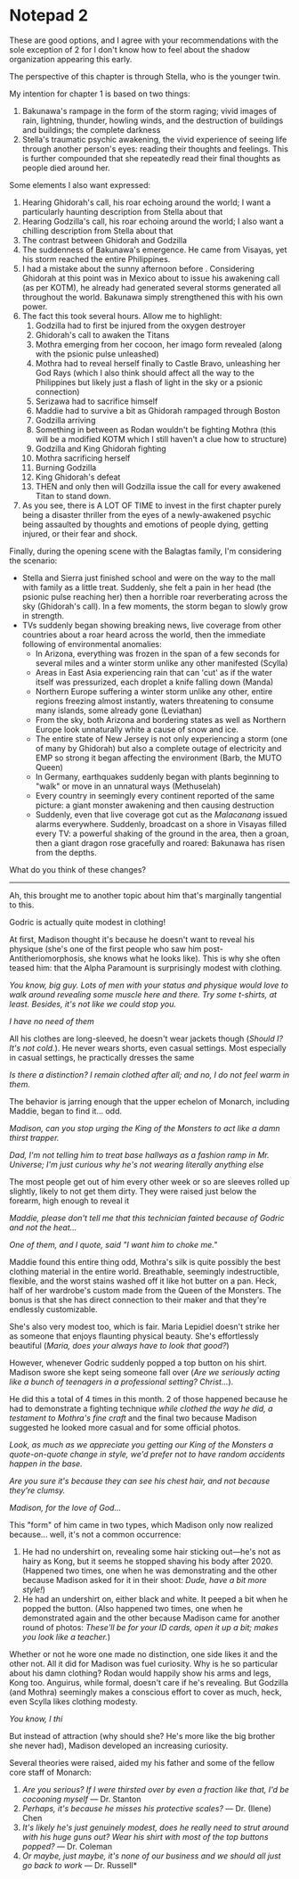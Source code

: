 # Notepad 2

These are good options, and I agree with your recommendations with the sole exception of 2 for I don't know how to feel about the shadow organization appearing this early.

The perspective of this chapter is through Stella, who is the younger twin. 

My intention for chapter 1 is based on two things:
1. Bakunawa's rampage in the form of the storm raging; vivid images of rain, lightning, thunder, howling winds, and the destruction of buildings and buildings; the complete darkness
2. Stella's traumatic psychic awakening, the vivid experience of seeing life through another person's eyes: reading their thoughts and feelings. This is further compounded that she repeatedly read their final thoughts as people died around her.

Some elements I also want expressed:
1. Hearing Ghidorah's call, his roar echoing around the world; I want a particularly haunting description from Stella about that
2. Hearing Godzilla's call, his roar echoing around the world; I also want a chilling description from Stella about that
3. The contrast between Ghidorah and Godzilla
4. The suddenness of Bakunawa's emergence. He came from Visayas, yet his storm reached the entire Philippines.
5. I had a mistake about the sunny afternoon before . Considering Ghidorah at this point was in Mexico about to issue his awakening call (as per KOTM), he already had generated several storms generated all throughout the world. Bakunawa simply strengthened this with his own power.
6. The fact this took several hours. Allow me to highlight:
   1. Godzilla had to first be injured from the oxygen destroyer
   2. Ghidorah's call to awaken the Titans 
   3. Mothra emerging from her cocoon, her imago form revealed (along with the psionic pulse unleashed)
   4. Mothra had to reveal herself finally to Castle Bravo, unleashing her God Rays (which I also think should affect all the way to the Philippines but likely just a flash of light in the sky or a psionic connection)
   5. Serizawa had to sacrifice himself
   6. Maddie had to survive a bit as Ghidorah rampaged through Boston
   7. Godzilla arriving
   8. Something in between as Rodan wouldn't be fighting Mothra (this will be a modified KOTM which I still haven't a clue how to structure)
   9. Godzilla and King Ghidorah fighting
   10. Mothra sacrificing herself
   11. Burning Godzilla
   12. King Ghidorah's defeat
   13. THEN and only then will Godzilla issue the call for every awakened Titan to stand down.
7. As you see, there is A LOT OF TIME to invest in the first chapter purely being a disaster thriller from the eyes of a newly-awakened psychic being assaulted by thoughts and emotions of people dying, getting injured, or their fear and shock.

Finally, during the opening scene with the Balagtas family, I'm considering the scenario:
- Stella and Sierra just finished school and were on the way to the mall with family as a little treat. Suddenly, she felt a pain in her head (the psionic pulse reaching her) then a horrible roar reverberating across the sky (Ghidorah's call). In a few moments, the storm began to slowly grow in strength. 
- TVs suddenly began showing breaking news, live coverage from other countries about a roar heard across the world, then the immediate following of environmental anomalies: 
	- In Arizona, everything was frozen in the span of a few seconds for several miles and a winter storm unlike any other manifested (Scylla)
	- Areas in East Asia experiencing rain that can 'cut' as if the water itself was pressurized, each droplet a knife falling down (Manda)
	- Northern Europe suffering a winter storm unlike any other, entire regions freezing almost instantly, waters threatening to consume many islands, some already gone (Leviathan)
	- From the sky, both Arizona and bordering states as well as Northern Europe look unnaturally white a cause of snow and ice.
	- The entire state of New Jersey is not only experiencing a storm (one of many by Ghidorah) but also a complete outage of electricity and EMP so strong it began affecting the environment (Barb, the MUTO Queen)
	- In Germany, earthquakes suddenly began with plants beginning to "walk" or move in an unnatural ways (Methuselah)
	- Every country in seemingly every continent reported of the same picture: a giant monster awakening and then causing destruction
	- Suddenly, even that live coverage got cut as the *Malacanang* issued alarms everywhere. Suddenly, broadcast on a shore in Visayas filled every TV: a powerful shaking of the ground in the area, then a groan, then a giant dragon rose gracefully and roared: Bakunawa has risen from the depths.

What do you think of these changes?

---

Ah, this brought me to another topic about him that's marginally tangential to this.

Godric is actually quite modest in clothing! 

At first, Madison thought it's because he doesn't want to reveal his physique (she's one of the first people who saw him post-Antitheriomorphosis, she knows what he looks like). This is why she often teased him: that the Alpha Paramount is surprisingly modest with clothing. 

*You know, big guy. Lots of men with your status and physique would love to walk around revealing some muscle here and there. Try some t-shirts, at least. Besides, it's not like we could stop you.*

*I have no need of them*

All his clothes are long-sleeved, he doesn't wear jackets though (*Should I? It's not cold.*). He never wears shorts, even casual settings. Most especially in casual settings, he practically dresses the same 

*Is there a distinction? I remain clothed after all; and no, I do not feel warm in them.*

The behavior is jarring enough that the upper echelon of Monarch, including Maddie, began to find it... odd. 

*Madison, can you stop urging the King of the Monsters to act like a damn thirst trapper.*

*Dad, I'm not telling him to treat base hallways as a fashion ramp in Mr. Universe; I'm just curious why he's not wearing literally anything else*

The most people get out of him every other week or so are sleeves rolled up slightly, likely to not get them dirty. They were raised just below the forearm, high enough to reveal it 

*Maddie, please don't tell me that this technician fainted because of Godric and not the heat...*

*One of them, and I quote, said "I want him to choke me."*

Maddie found this entire thing odd, Mothra's silk is quite possibly the best clothing material in the entire world. Breathable, seemingly indestructible, flexible,  and the worst stains washed off it like hot butter on a pan. Heck, half of her wardrobe's custom made from the Queen of the Monsters. The bonus is that she has direct connection to their maker and that they're endlessly customizable. 

She's also very modest too, which is fair. Maria Lepidiel doesn't strike her as someone that enjoys flaunting physical beauty. She's effortlessly beautiful (*Maria, does your always have to look that good?*)

However, whenever Godric suddenly popped a top button on his shirt. Madison swore she kept seing someone fall over (*Are we seriously acting like a bunch of teenagers in a professional setting? Christ...*). 

He did this a total of 4 times in this month. 2 of those happened because he had to demonstrate a fighting technique *while clothed the way he did, a testament to Mothra's fine craft* and the final two because Madison suggested he looked more casual and for some official photos.

*Look, as much as we appreciate you getting our King of the Monsters a quote-on-quote change in style, we'd prefer not to have random accidents happen in the base.*

*Are you sure it's because they can see his chest hair, and not because they're clumsy.*

*Madison, for the love of God...*

This "form" of him came in two types, which Madison only now realized because... well, it's not a common occurrence:
1. He had no undershirt on, revealing some hair sticking out—he's not as hairy as Kong, but it seems he stopped shaving his body after 2020. (Happened two times, one when he was demonstrating and the other because Madison asked for it in their shoot: *Dude, have a bit more style!*)
2. He had an undershirt on, either black and white. It peeped a bit when he popped the button. (Also happened two times, one when he demonstrated again and the other because Madison came for another round of photos: *These'll be for your ID cards, open it up a bit; makes you look like a teacher.*)

Whether or not he wore one made no distinction, one side likes it and the other not. All it did for Madison was fuel curiosity. Why is he so particular about his damn clothing? Rodan would happily show his arms and legs, Kong too. Anguirus, while formal, doesn't care if he's revealing. But Godzilla (and Mothra) seemingly makes a conscious effort to cover as much, heck, even Scylla likes clothing modesty.

*You know, I thi*

But instead of attraction (why should she? He's more like the big brother she never had), Madison developed an increasing curiosity. 

Several theories were raised, aided my his father and some of the fellow core staff of Monarch:
1. *Are you serious? If I were thirsted over by even a fraction like that, I'd be cocooning myself* — Dr. Stanton
2. *Perhaps, it's because he misses his protective scales?* — Dr. (Ilene) Chen
3. *It's likely he's just genuinely modest, does he really need to strut around with his huge guns out? Wear his shirt with most of the top buttons popped?* — Dr. Coleman
4. *Or maybe, just maybe, it's none of our business and we should all just go back to work* — Dr. Russell*